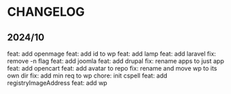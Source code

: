 # CHANGELOG

## 2024/10

feat: add openmage
feat: add id to wp
feat: add lamp
feat: add laravel
fix: remove -n flag
feat: add joomla
feat: add drupal
fix: rename apps to just app
feat: add opencart
feat: add avatar to repo
fix: rename and move wp to its own dir
fix: add min req to wp
chore: init cspell
feat: add registryImageAddress
feat: add wp
